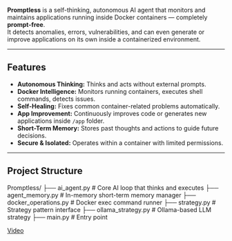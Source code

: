 **Promptless** is a self-thinking, autonomous AI agent that monitors and maintains applications running inside Docker containers — completely **prompt-free**.  
It detects anomalies, errors, vulnerabilities, and can even generate or improve applications on its own inside a containerized environment.

---

## Features

-  **Autonomous Thinking:** Thinks and acts without external prompts.  
-  **Docker Intelligence:** Monitors running containers, executes shell commands, detects issues.  
-  **Self-Healing:** Fixes common container-related problems automatically.  
-  **App Improvement:** Continuously improves code or generates new applications inside `/app` folder.  
-  **Short-Term Memory:** Stores past thoughts and actions to guide future decisions.  
-  **Secure & Isolated:** Operates within a container with limited permissions.

---

## Project Structure

Promptless/
├── ai_agent.py # Core AI loop that thinks and executes
├── agent_memory.py # In-memory short-term memory manager
├── docker_operations.py # Docker exec command runner
├── strategy.py # Strategy pattern interface
├── ollama_strategy.py # Ollama-based LLM strategy
├── main.py # Entry point

[Video](https://youtu.be/tXlfdwcelNU)

